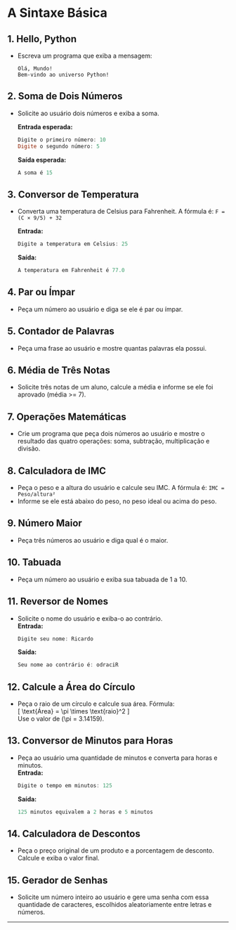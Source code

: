 # A Sintaxe Básica

## 1. Hello, Python

- Escreva um programa que exiba a mensagem:  

  ```text
  Olá, Mundo!
  Bem-vindo ao universo Python!
  ```

## 2. Soma de Dois Números

- Solicite ao usuário dois números e exiba a soma.

  **Entrada esperada:**  

  ```powershell
  Digite o primeiro número: 10
  Digite o segundo número: 5
  ```  

  **Saída esperada:**  

  ```powershell
  A soma é 15
  ```

## 3. Conversor de Temperatura

- Converta uma temperatura de Celsius para Fahrenheit.
A fórmula é: `F = (C × 9/5) + 32`

  **Entrada:**

  ```powershell
  Digite a temperatura em Celsius: 25
  ```  

  **Saída:**  

  ```powershell
  A temperatura em Fahrenheit é 77.0
  ```

## 4. Par ou Ímpar

- Peça um número ao usuário e diga se ele é par ou ímpar.  

## 5. Contador de Palavras

- Peça uma frase ao usuário e mostre quantas palavras ela possui.  

## 6. Média de Três Notas

- Solicite três notas de um aluno, calcule a média e informe se ele foi aprovado (média >= 7).  

## 7. Operações Matemáticas

- Crie um programa que peça dois números ao usuário e mostre o resultado das quatro operações: soma, subtração, multiplicação e divisão.  

## 8. Calculadora de IMC

- Peça o peso e a altura do usuário e calcule seu IMC.
A fórmula é: `IMC = Peso/altura²`  
- Informe se ele está abaixo do peso, no peso ideal ou acima do peso.  

## 9. Número Maior

- Peça três números ao usuário e diga qual é o maior.  

## 10. Tabuada

- Peça um número ao usuário e exiba sua tabuada de 1 a 10.  

## 11. Reversor de Nomes

- Solicite o nome do usuário e exiba-o ao contrário.  
  **Entrada:**  

  ```powershell
  Digite seu nome: Ricardo
  ```  

  **Saída:**

  ```powershell
  Seu nome ao contrário é: odraciR
  ```

## 12. Calcule a Área do Círculo

- Peça o raio de um círculo e calcule sua área. Fórmula:  
  \[ \text{Área} = \pi \times \text{raio}^2 \]  
  Use o valor de \(\pi = 3.14159\).

## 13. Conversor de Minutos para Horas

- Peça ao usuário uma quantidade de minutos e converta para horas e minutos.  
  **Entrada:**  

  ```powershell
  Digite o tempo em minutos: 125
  ```  

  **Saída:**  

  ```powershell
  125 minutos equivalem a 2 horas e 5 minutos
  ```

## 14. Calculadora de Descontos

- Peça o preço original de um produto e a porcentagem de desconto. Calcule e exiba o valor final.  

## 15. Gerador de Senhas

- Solicite um número inteiro ao usuário e gere uma senha com essa quantidade de caracteres, escolhidos aleatoriamente entre letras e números.

---
